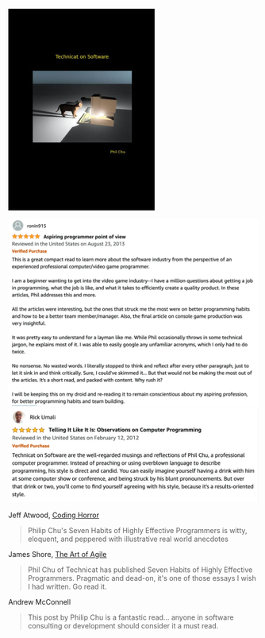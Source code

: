 ![technicat on software cover](/images/technicatonsoftware/covers/bn.jpg)

[![technicat on software review](/images/technicatonsoftware/reviews/ronin.png)](https://www.amazon.com/Technicat-Software-Philip-Chu/dp/1082483958)
[![technicat on software review](/images/technicatonsoftware/reviews/umali.png)](https://www.amazon.com/Technicat-Software-Philip-Chu/dp/1082483958)

Jeff Atwood, [Coding Horror](http://blog.codinghorror.com/seven-habits-of-highly-effective-programmers/)
> Philip Chu's Seven Habits of Highly Effective Programmers is witty, eloquent, and peppered with illustrative real world anecdotes

James Shore, [The Art of Agile](http://www.jamesshore.com/Blog/Seven-Habits-of-Highly-Effective-Programmers.html)
> Phil Chu of Technicat has published Seven Habits of Highly Effective Programmers. Pragmatic and dead-on, it's one of those essays I wish I had written. Go read it.

Andrew McConnell
> This post by Philip Chu is a fantastic read… anyone in software consulting or development should consider it a must read.
